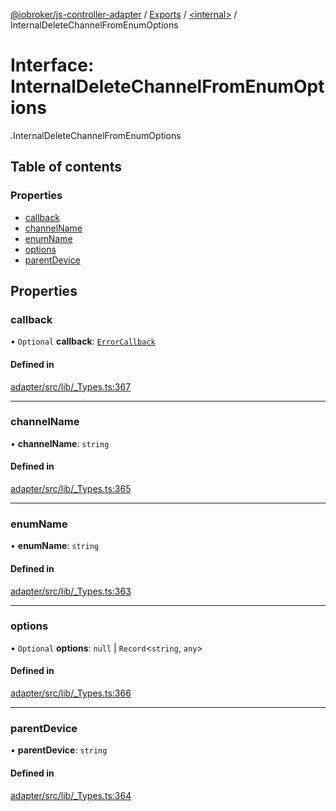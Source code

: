 [@iobroker/js-controller-adapter](../README.md) / [Exports](../modules.md) / [<internal\>](../modules/internal_.md) / InternalDeleteChannelFromEnumOptions

# Interface: InternalDeleteChannelFromEnumOptions

[<internal>](../modules/internal_.md).InternalDeleteChannelFromEnumOptions

## Table of contents

### Properties

- [callback](internal_.InternalDeleteChannelFromEnumOptions.md#callback)
- [channelName](internal_.InternalDeleteChannelFromEnumOptions.md#channelname)
- [enumName](internal_.InternalDeleteChannelFromEnumOptions.md#enumname)
- [options](internal_.InternalDeleteChannelFromEnumOptions.md#options)
- [parentDevice](internal_.InternalDeleteChannelFromEnumOptions.md#parentdevice)

## Properties

### callback

• `Optional` **callback**: [`ErrorCallback`](../modules/internal_.md#errorcallback)

#### Defined in

[adapter/src/lib/_Types.ts:367](https://github.com/ioBroker/ioBroker.js-controller/blob/78d4a34e/packages/adapter/src/lib/_Types.ts#L367)

___

### channelName

• **channelName**: `string`

#### Defined in

[adapter/src/lib/_Types.ts:365](https://github.com/ioBroker/ioBroker.js-controller/blob/78d4a34e/packages/adapter/src/lib/_Types.ts#L365)

___

### enumName

• **enumName**: `string`

#### Defined in

[adapter/src/lib/_Types.ts:363](https://github.com/ioBroker/ioBroker.js-controller/blob/78d4a34e/packages/adapter/src/lib/_Types.ts#L363)

___

### options

• `Optional` **options**: ``null`` \| `Record`<`string`, `any`\>

#### Defined in

[adapter/src/lib/_Types.ts:366](https://github.com/ioBroker/ioBroker.js-controller/blob/78d4a34e/packages/adapter/src/lib/_Types.ts#L366)

___

### parentDevice

• **parentDevice**: `string`

#### Defined in

[adapter/src/lib/_Types.ts:364](https://github.com/ioBroker/ioBroker.js-controller/blob/78d4a34e/packages/adapter/src/lib/_Types.ts#L364)
